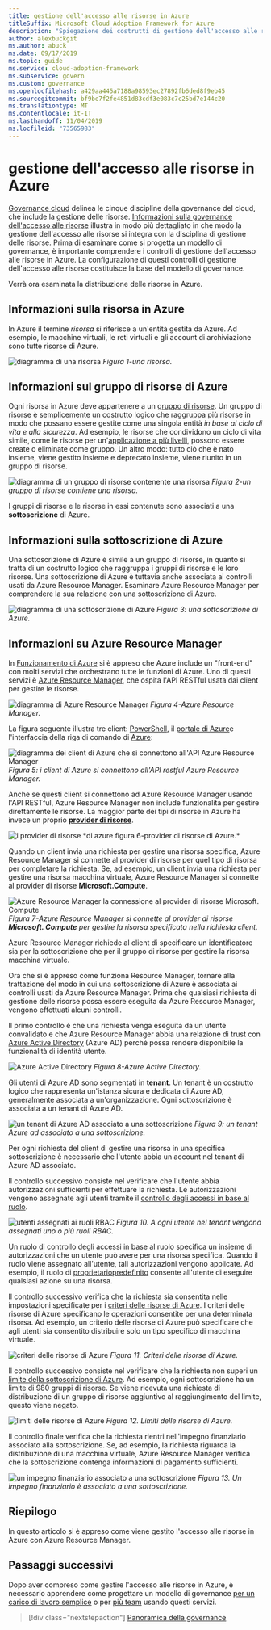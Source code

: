 ```yaml
---
title: gestione dell'accesso alle risorse in Azure
titleSuffix: Microsoft Cloud Adoption Framework for Azure
description: "Spiegazione dei costrutti di gestione dell'accesso alle risorse in Azure: Azure Resource Manager, sottoscrizioni, gruppi di risorse e risorse"
author: alexbuckgit
ms.author: abuck
ms.date: 09/17/2019
ms.topic: guide
ms.service: cloud-adoption-framework
ms.subservice: govern
ms.custom: governance
ms.openlocfilehash: a429aa445a7188a98593ec27892fb6ded8f9eb45
ms.sourcegitcommit: bf9be7f2fe4851d83cdf3e083c7c25bd7e144c20
ms.translationtype: MT
ms.contentlocale: it-IT
ms.lasthandoff: 11/04/2019
ms.locfileid: "73565983"
---
```

# <a name="resource-access-management-in-azure"></a>gestione dell'accesso alle risorse in Azure

[Governance cloud](../index.md) delinea le cinque discipline della governance del cloud, che include la gestione delle risorse. [Informazioni sulla governance dell'accesso alle risorse](./index.md) illustra in modo più dettagliato in che modo la gestione dell'accesso alle risorse si integra con la disciplina di gestione delle risorse. Prima di esaminare come si progetta un modello di governance, è importante comprendere i controlli di gestione dell'accesso alle risorse in Azure. La configurazione di questi controlli di gestione dell'accesso alle risorse costituisce la base del modello di governance.

Verrà ora esaminata la distribuzione delle risorse in Azure.

<!-- markdownlint-disable MD026 -->

## <a name="what-is-an-azure-resource"></a>Informazioni sulla risorsa in Azure

In Azure il termine _risorsa_ si riferisce a un'entità gestita da Azure. Ad esempio, le macchine virtuali, le reti virtuali e gli account di archiviazione sono tutte risorse di Azure.

![diagramma di una risorsa](../../_images/govern/design/governance-1-9.png)
*Figura 1-una risorsa.*

## <a name="what-is-an-azure-resource-group"></a>Informazioni sul gruppo di risorse di Azure

Ogni risorsa in Azure deve appartenere a un [gruppo di risorse](https://docs.microsoft.com/azure/azure-resource-manager/resource-group-overview#resource-groups). Un gruppo di risorse è semplicemente un costrutto logico che raggruppa più risorse in modo che possano essere gestite come una singola entità _in base al ciclo di vita e alla sicurezza_. Ad esempio, le risorse che condividono un ciclo di vita simile, come le risorse per un'[applicazione a più livelli](https://docs.microsoft.com/azure/architecture/guide/architecture-styles/n-tier), possono essere create o eliminate come gruppo. Un altro modo: tutto ciò che è nato insieme, viene gestito insieme e deprecato insieme, viene riunito in un gruppo di risorse.

![diagramma di un gruppo di risorse contenente una risorsa](../../_images/govern/design/governance-1-10.png)
*Figura 2-un gruppo di risorse contiene una risorsa.*

I gruppi di risorse e le risorse in essi contenute sono associati a una **sottoscrizione** di Azure.

## <a name="what-is-an-azure-subscription"></a>Informazioni sulla sottoscrizione di Azure

Una sottoscrizione di Azure è simile a un gruppo di risorse, in quanto si tratta di un costrutto logico che raggruppa i gruppi di risorse e le loro risorse. Una sottoscrizione di Azure è tuttavia anche associata ai controlli usati da Azure Resource Manager. Esaminare Azure Resource Manager per comprendere la sua relazione con una sottoscrizione di Azure.

![diagramma di una sottoscrizione di Azure](../../_images/govern/design/governance-1-11.png)
*Figura 3: una sottoscrizione di Azure.*

## <a name="what-is-azure-resource-manager"></a>Informazioni su Azure Resource Manager

In [Funzionamento di Azure](../../getting-started/what-is-azure.md) si è appreso che Azure include un "front-end" con molti servizi che orchestrano tutte le funzioni di Azure. Uno di questi servizi è [Azure Resource Manager](https://docs.microsoft.com/azure/azure-resource-manager), che ospita l'API RESTful usata dai client per gestire le risorse.

![diagramma di Azure Resource Manager](../../_images/govern/design/governance-1-12.png)
*Figura 4-Azure Resource Manager.*

La figura seguente illustra tre client: [PowerShell](https://docs.microsoft.com/powershell/azure/overview), il [portale di Azure](https://portal.azure.com)e l'interfaccia della riga di comando di [Azure](https://docs.microsoft.com/cli/azure):

![diagramma dei client di Azure che si connettono all'API Azure Resource Manager](../../_images/govern/design/governance-1-13.png)
*Figura 5: i client di Azure si connettono all'API restful Azure Resource Manager.*

Anche se questi client si connettono ad Azure Resource Manager usando l'API RESTful, Azure Resource Manager non include funzionalità per gestire direttamente le risorse. La maggior parte dei tipi di risorse in Azure ha invece un proprio [**provider di risorse**](https://docs.microsoft.com/azure/azure-resource-manager/resource-group-overview#terminology).

![i provider di risorse *di azure](../../_images/govern/design/governance-1-14.png)
figura 6-provider di risorse di Azure.*

Quando un client invia una richiesta per gestire una risorsa specifica, Azure Resource Manager si connette al provider di risorse per quel tipo di risorsa per completare la richiesta. Se, ad esempio, un client invia una richiesta per gestire una risorsa macchina virtuale, Azure Resource Manager si connette al provider di risorse **Microsoft.Compute**.

![Azure Resource Manager la connessione al provider di risorse Microsoft. Compute](../../_images/govern/design/governance-1-15.png)
*Figura 7-Azure Resource Manager si connette al provider di risorse **Microsoft. Compute** per gestire la risorsa specificata nella richiesta client.*

Azure Resource Manager richiede al client di specificare un identificatore sia per la sottoscrizione che per il gruppo di risorse per gestire la risorsa macchina virtuale.

Ora che si è appreso come funziona Resource Manager, tornare alla trattazione del modo in cui una sottoscrizione di Azure è associata ai controlli usati da Azure Resource Manager. Prima che qualsiasi richiesta di gestione delle risorse possa essere eseguita da Azure Resource Manager, vengono effettuati alcuni controlli.

Il primo controllo è che una richiesta venga eseguita da un utente convalidato e che Azure Resource Manager abbia una relazione di trust con [Azure Active Directory](https://docs.microsoft.com/azure/active-directory) (Azure AD) perché possa rendere disponibile la funzionalità di identità utente.

![Azure Active Directory](../../_images/govern/design/governance-1-16.png)
*Figura 8-Azure Active Directory.*

Gli utenti di Azure AD sono segmentati in **tenant**. Un tenant è un costrutto logico che rappresenta un'istanza sicura e dedicata di Azure AD, generalmente associata a un'organizzazione. Ogni sottoscrizione è associata a un tenant di Azure AD.

![un tenant di Azure AD associato a una sottoscrizione](../../_images/govern/design/governance-1-17.png)
*Figura 9: un tenant Azure ad associato a una sottoscrizione.*

Per ogni richiesta del client di gestire una risorsa in una specifica sottoscrizione è necessario che l'utente abbia un account nel tenant di Azure AD associato.

Il controllo successivo consiste nel verificare che l'utente abbia autorizzazioni sufficienti per effettuare la richiesta. Le autorizzazioni vengono assegnate agli utenti tramite il [controllo degli accessi in base al ruolo](https://docs.microsoft.com/azure/role-based-access-control).

![utenti assegnati ai ruoli RBAC](../../_images/govern/design/governance-1-18.png)
*Figura 10. A ogni utente nel tenant vengono assegnati uno o più ruoli RBAC.*

Un ruolo di controllo degli accessi in base al ruolo specifica un insieme di autorizzazioni che un utente può avere per una risorsa specifica. Quando il ruolo viene assegnato all'utente, tali autorizzazioni vengono applicate. Ad esempio, il ruolo di [proprietariopredefinito](https://docs.microsoft.com/azure/role-based-access-control/built-in-roles#owner) consente all'utente di eseguire qualsiasi azione su una risorsa.

Il controllo successivo verifica che la richiesta sia consentita nelle impostazioni specificate per i [criteri delle risorse di Azure](https://docs.microsoft.com/azure/governance/policy). I criteri delle risorse di Azure specificano le operazioni consentite per una determinata risorsa. Ad esempio, un criterio delle risorse di Azure può specificare che agli utenti sia consentito distribuire solo un tipo specifico di macchina virtuale.

![criteri delle risorse di Azure](../../_images/govern/design/governance-1-19.png)
*Figura 11. Criteri delle risorse di Azure.*

Il controllo successivo consiste nel verificare che la richiesta non superi un [limite della sottoscrizione di Azure](https://docs.microsoft.com/azure/azure-subscription-service-limits). Ad esempio, ogni sottoscrizione ha un limite di 980 gruppi di risorse. Se viene ricevuta una richiesta di distribuzione di un gruppo di risorse aggiuntivo al raggiungimento del limite, questo viene negato.

![limiti delle risorse di Azure](../../_images/govern/design/governance-1-20.png)
*Figura 12. Limiti delle risorse di Azure.*

Il controllo finale verifica che la richiesta rientri nell'impegno finanziario associato alla sottoscrizione. Se, ad esempio, la richiesta riguarda la distribuzione di una macchina virtuale, Azure Resource Manager verifica che la sottoscrizione contenga informazioni di pagamento sufficienti.

![un impegno finanziario associato a una sottoscrizione](../../_images/govern/design/governance-1-21.png)
*Figura 13. Un impegno finanziario è associato a una sottoscrizione.*

## <a name="summary"></a>Riepilogo

In questo articolo si è appreso come viene gestito l'accesso alle risorse in Azure con Azure Resource Manager.

## <a name="next-steps"></a>Passaggi successivi

Dopo aver compreso come gestire l'accesso alle risorse in Azure, è necessario apprendere come progettare un modello di governance [per un carico di lavoro semplice](./governance-simple-workload.md) o per [più team](./governance-multiple-teams.md) usando questi servizi.

> [!div class="nextstepaction"]
> [Panoramica della governance](../index.md)
